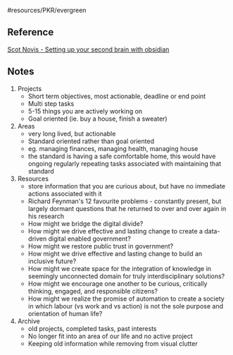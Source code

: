 #resources/PKR/evergreen 

## Reference 
[Scot Novis - Setting up your second brain with obsidian](https://publish.obsidian.md/scottnovis/Published/Step+One+-+Setting+Up+Your+Second+Brain+With+Obsidian)

## Notes
1. Projects
	- Short term objectives, most actionable, deadline or end point
	- Multi step tasks
	- 5-15 things you are actively working on
	- Goal oriented (ie. buy a house, finish a sweater)
2. Areas
	- very long lived, but actionable
	- Standard oriented rather than goal oriented
	- eg. managing finances, managing health, managing house
	- the standard is having a safe comfortable home, this would have ongoing regularly repeating tasks associated with maintaining that standard
3. Resources
	- store information that you are curious about, but have no immediate actions associated with it
	- Richard Feynman's 12 favourite problems - constantly present, but largely dormant questions that he returned to over and over again in his research
	- How might we bridge the digital divide?
	- How might we drive effective and lasting change to create a data-driven digital enabled government?
	- How might we restore public trust in government?
	- How might we drive effective and lasting change to build an inclusive future?
	- How might we create space for the integration of knowledge in seemingly unconnected domain for truly interdisciplinary solutions?
	- How might we encourage one another to be curious, critically thinking, engaged, and responsible citizens?
	- How might we realize the promise of automation to create a society in which labour (vs work and vs action) is not the sole purpose and orientation of human life?
4. Archive
	- old projects, completed tasks, past interests
	- No longer fit into an area of our life and no active project
	- Keeping old information while removing from visual clutter

